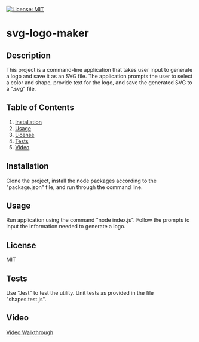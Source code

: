 [![License: MIT](https://img.shields.io/badge/License-MIT-yellow.svg)](https://opensource.org/licenses/MIT)
# svg-logo-maker

## Description
This project is a command-line application that takes user input to generate a logo and save it as an SVG file. The application prompts the user to select a color and shape, provide text for the logo, and save the generated SVG to a ".svg" file.

## Table of Contents
1. [Installation](#installation)
2. [Usage](#usage)
3. [License](#license)
4. [Tests](#tests)
5. [Video](#video)

## Installation
Clone the project, install the node packages according to the "package.json" file, and run through the command line.

## Usage
Run application using the command "node index.js". Follow the prompts to input the information needed to generate a logo.

## License
MIT

## Tests
Use "Jest" to test the utility. Unit tests as provided in the file "shapes.test.js".

## Video
[Video Walkthrough](https://drive.google.com/file/d/1hPvFINml-vPtlV4AkMSZKYZ21R4IZlRt/view)
